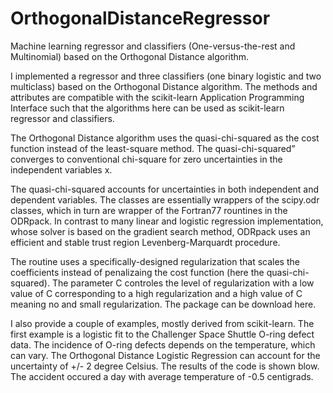 # OrthogonalDistanceRegressor
Machine learning regressor and classifiers (One-versus-the-rest and  Multinomial) based on the Orthogonal Distance algorithm.

I implemented a regressor and three classifiers (one binary logistic and two multiclass) based on the Orthogonal Distance algorithm. The methods and attributes are compatible with the scikit-learn Application Programming Interface such that the algorithms here can be used as scikit-learn regressor and classifiers.

The Orthogonal Distance algorithm uses the quasi-chi-squared as the cost function instead of the least-square method. The quasi-chi-squared” converges to conventional chi-square for zero uncertainties in the independent variables x.

The quasi-chi-squared accounts for uncertainties in both independent and dependent variables. The classes are essentially wrappers of the scipy.odr classes, which in turn are wrapper of the Fortran77 rountines in the ODRpack. In contrast to many linear and logistic regression implementation, whose solver is based on the gradient search method, ODRpack uses an efficient and stable trust region Levenberg-Marquardt procedure.

The routine uses a specifically-designed regularization that scales the coefficients instead of penalizaing the cost function (here the quasi-chi-squared). The parameter C controles the level of regularization with a low value of C corresponding to a high regularization and a high value of C meaning no and small regularization. The package can be download here.

I also provide a couple of examples, mostly derived from scikit-learn. The first example is a logistic fit to the Challenger Space Shuttle O-ring defect data. The incidence of O-ring defects depends on the temperature, which can vary. The Orthogonal Distance Logistic Regression can account for the uncertainty of +/- 2 degree Celsius. The results of the code is shown blow. The  accident occured a day with average temperature of -0.5 centigrads.
